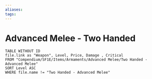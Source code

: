 ```yaml
---
aliases: 
tags: 
---
```


# Advanced Melee - Two Handed

``` dataview
TABLE WITHOUT ID
file.link as "Weapon", Level, Price, Damage , Critical
FROM "Compendium/SF1E/Items/Armaments/Advanced Melee/Two Handed - Advanced Melee"
SORT Level ASC
WHERE file.name != "Two Handed - Advanced Melee"
```